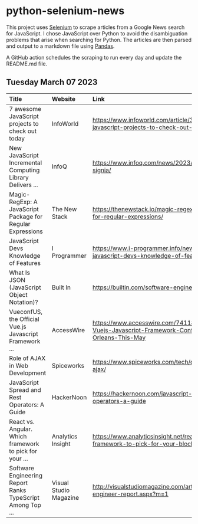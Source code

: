 # python-selenium-news

This project uses [Selenium](https://www.seleniumhq.org/) to scrape articles from a Google News search for JavaScript.
I chose JavaScript over Python to avoid the disambiguation problems that arise when searching for Python.
The articles are then parsed and output to a markdown file using [Pandas](https://pandas.pydata.org/).

A GitHub action schedules the scraping to run every day and update the README.md file.

## Tuesday March 07 2023


| Title                                                      | Website                | Link                                                                                                                           |
|:-----------------------------------------------------------|:-----------------------|:-------------------------------------------------------------------------------------------------------------------------------|
| 7 awesome JavaScript projects to check out today           | InfoWorld              | https://www.infoworld.com/article/3687616/7-awesome-javascript-projects-to-check-out-today.html                                |
| New JavaScript Incremental Computing Library Delivers ...  | InfoQ                  | https://www.infoq.com/news/2023/03/incremental-computing-signia/                                                               |
| Magic-RegExp: A JavaScript Package for Regular Expressions | The New Stack          | https://thenewstack.io/magic-regexp-a-javascript-package-for-regular-expressions/                                              |
| JavaScript Devs Knowledge of Features                      | I Programmer           | https://www.i-programmer.info/news/167-javascript/16110-javascript-devs-knowledge-of-feauture.html                             |
| What Is JSON (JavaScript Object Notation)?                 | Built In               | https://builtin.com/software-engineering-perspectives/json                                                                     |
| VueconfUS, the Official Vue.js Javascript Framework ...    | AccessWire             | https://www.accesswire.com/741186/VueconfUS-the-Official-Vuejs-Javascript-Framework-Conference-Returns-to-New-Orleans-This-May |
| Role of AJAX in Web Development                            | Spiceworks             | https://www.spiceworks.com/tech/devops/articles/what-is-ajax/                                                                  |
| JavaScript Spread and Rest Operators: A Guide              | HackerNoon             | https://hackernoon.com/javascript-spread-and-rest-operators-a-guide                                                            |
| React vs. Angular. Which framework to pick for your ...    | Analytics Insight      | https://www.analyticsinsight.net/react-vs-angular-which-framework-to-pick-for-your-blockchain-app/                             |
| Software Engineering Report Ranks TypeScript Among Top ... | Visual Studio Magazine | http://visualstudiomagazine.com/articles/2023/03/06/software-engineer-report.aspx?m=1                                          |